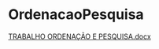 # OrdenacaoPesquisa

[TRABALHO ORDENAÇÃO E PESQUISA.docx](https://github.com/NathanGraebin/OrdenacaoPesquisa/files/11796618/TRABALHO.ORDENACAO.E.PESQUISA.docx)
